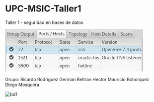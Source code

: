 # UPC-MSIC-Taller1
Taller 1 - seguridad en bases de datos

![Captura](/EvidenciaHMBP1.png)

Grupo: Ricardo Rodriguez
       German Beltran
       Hector Mauricio Bohorquez
       Diego Mosquera
       
![bd1](https://user-images.githubusercontent.com/48939055/56852643-584fcb00-68e3-11e9-9cf3-5e0e486b5670.jpg)
